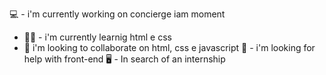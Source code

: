 💻 - i'm currently working on concierge iam moment
- 👨‍💻 - i'm currently learnig html e css
- 👥 i'm looking to collaborate on html, css e javascript
📒 - i'm looking for help with front-end
🖥 - In search of an internship



